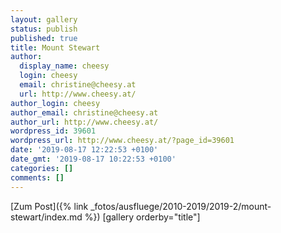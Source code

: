 ```yaml
---
layout: gallery
status: publish
published: true
title: Mount Stewart
author:
  display_name: cheesy
  login: cheesy
  email: christine@cheesy.at
  url: http://www.cheesy.at/
author_login: cheesy
author_email: christine@cheesy.at
author_url: http://www.cheesy.at/
wordpress_id: 39601
wordpress_url: http://www.cheesy.at/?page_id=39601
date: '2019-08-17 12:22:53 +0100'
date_gmt: '2019-08-17 10:22:53 +0100'
categories: []
comments: []
---
```


[Zum Post]({% link _fotos/ausfluege/2010-2019/2019-2/mount-stewart/index.md %})
[gallery orderby="title"]
